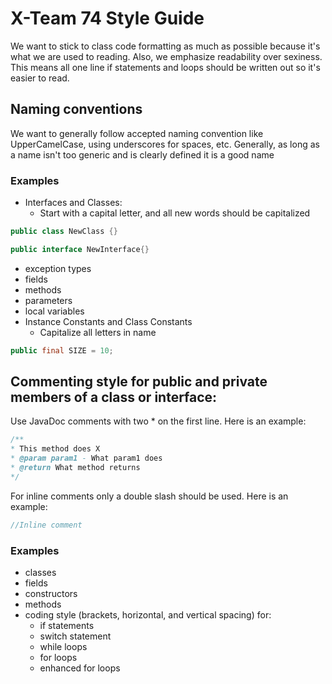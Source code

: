 # X-Team 74 Style Guide

We want to stick to class code formatting as much as possible because it's what we are used to reading. Also, we emphasize readability over sexiness. This means all one line if statements and loops should be written out so it's easier to read.

## Naming conventions

We want to generally follow accepted naming convention like UpperCamelCase, using underscores for spaces, etc. Generally, as long as a name isn't too generic and is clearly defined it is a good name

### Examples
* Interfaces and Classes:
  * Start with a capital letter, and all new words should be capitalized
```java
public class NewClass {}

public interface NewInterface{}
```
* exception types
* fields
* methods
* parameters
* local variables
* Instance Constants and Class Constants
  * Capitalize all letters in name
```java
public final SIZE = 10;
```
## Commenting style for public and private members of a class or interface:

Use JavaDoc comments with two * on the first line. Here is an example:
```java
/**
* This method does X
* @param param1 - What param1 does
* @return What method returns
*/
```
For inline comments only a double slash should be used. Here is an example: 
```java
//Inline comment
```

### Examples

* classes
* fields
* constructors
* methods
* coding style (brackets, horizontal, and vertical spacing) for:
  * if statements
  * switch statement
  * while loops
  * for loops
  * enhanced for loops
